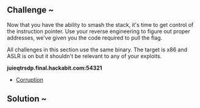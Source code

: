 ## Challenge ~
Now that you have the ability to smash the stack, it's time to get control of the instruction pointer. Use your reverse engineering to figure out proper addresses, we've given you the code required to pull the flag.

All challenges in this section use the same binary. The target is x86 and ASLR is on but it shouldn't be relevant to any of your exploits.
<br>

<b>juieqtrsdp.final.hackabit.com:54321</b>
<br>
- [Corruption](../Assets/Downloadable/corruption)


## Solution ~
